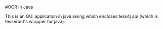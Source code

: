 #OCR in Java

This is an GUI application in java swing which encloses tess4j api (which is tesseract's wrapper for java).
